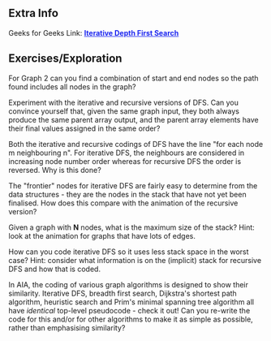 <style>
a:link {
    color: #1e28f0;
}
a:visited{
    color: #3c1478;
}
a:hover{
    color: #1e288c;
}
</style>

## Extra Info


Geeks for Geeks Link: [**Iterative Depth First Search**][G4GLink]


[G4GLink]: https://www.geeksforgeeks.org/iterative-depth-first-traversal/

## Exercises/Exploration

For Graph 2 can you find a combination of start and end nodes so the path
found includes all nodes in the graph?

Experiment with the iterative and recursive versions of DFS. Can you
convince yourself that, given the same graph input, they both always
produce the same parent array output, and the parent array elements have
their final values assigned in the same order?

Both the iterative and recursive codings of DFS have the line "for each
node m neighbouring n". For iterative DFS, the neighbours are considered
in increasing node number order whereas for recursive DFS the order is
reversed. Why is this done?

The "frontier" nodes for iterative DFS are fairly easy to determine
from the data structures - they are the nodes in the stack that have not
yet been finalised.  How does this compare with the animation of the
recursive version?

Given a graph with **N** nodes, what is the maximum size of the stack?
Hint: look at the animation for graphs that have lots of edges.

How can you code iterative DFS so it uses less stack space in the worst
case?  Hint: consider what information is on the (implicit) stack for
recursive DFS and how that is coded.

In AIA, the coding of various graph algorithms is designed to show
their similarity. Iterative DFS, breadth first search, Dijkstra's
shortest path algorithm, heuristic search and Prim's minimal spanning
tree algorithm all have *identical* top-level pseudocode - check it out!
Can you re-write the code for this and/or for other algorithms to make
it as simple as possible, rather than emphasising similarity?

